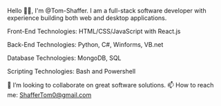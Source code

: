 Hello 👋🏻, I'm @Tom-Shaffer. I am a full-stack software developer with experience building both web and desktop applications.

Front-End Technologies:
HTML/CSS/JavaScript with React.js

Back-End Technologies:
Python, C#, Winforms, VB.net

Database Technologies:
MongoDB, SQL

Scripting Technologies:
Bash and Powershell

💞️ I’m looking to collaborate on great software solutions.
📫 How to reach me: ShafferTom0@gmail.com
